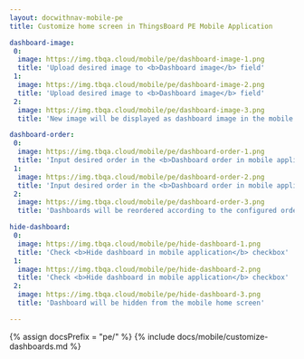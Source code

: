 ```yaml
---
layout: docwithnav-mobile-pe
title: Customize home screen in ThingsBoard PE Mobile Application

dashboard-image:
 0:
  image: https://img.tbqa.cloud/mobile/pe/dashboard-image-1.png
  title: 'Upload desired image to <b>Dashboard image</b> field'
 1:
  image: https://img.tbqa.cloud/mobile/pe/dashboard-image-2.png
  title: 'Upload desired image to <b>Dashboard image</b> field'
 2:
  image: https://img.tbqa.cloud/mobile/pe/dashboard-image-3.png
  title: 'New image will be displayed as dashboard image in the mobile home screen instead of default placeholder'

dashboard-order:
 0:
  image: https://img.tbqa.cloud/mobile/pe/dashboard-order-1.png
  title: 'Input desired order in the <b>Dashboard order in mobile application</b> field'
 1:
  image: https://img.tbqa.cloud/mobile/pe/dashboard-order-2.png
  title: 'Input desired order in the <b>Dashboard order in mobile application</b> field'
 2:
  image: https://img.tbqa.cloud/mobile/pe/dashboard-order-3.png
  title: 'Dashboards will be reordered according to the configured order in the mobile home screen'

hide-dashboard:
 0:
  image: https://img.tbqa.cloud/mobile/pe/hide-dashboard-1.png
  title: 'Check <b>Hide dashboard in mobile application</b> checkbox'
 1:
  image: https://img.tbqa.cloud/mobile/pe/hide-dashboard-2.png
  title: 'Check <b>Hide dashboard in mobile application</b> checkbox'
 2:
  image: https://img.tbqa.cloud/mobile/pe/hide-dashboard-3.png
  title: 'Dashboard will be hidden from the mobile home screen'

---
```


{% assign docsPrefix = "pe/" %}
{% include docs/mobile/customize-dashboards.md %}
